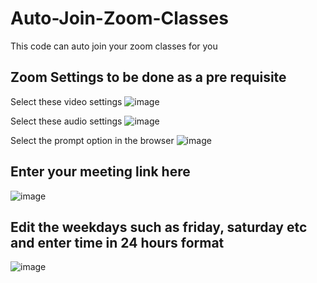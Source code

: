 # Auto-Join-Zoom-Classes
This code can auto join your zoom classes for you

## Zoom Settings to be done as a pre requisite
Select these video settings
![image](https://user-images.githubusercontent.com/24270365/130202458-0e22ef1d-26cd-4ffc-87d0-e352a21dcc10.png)

Select these audio settings
![image](https://user-images.githubusercontent.com/24270365/130202571-10f9010d-8d8a-4b1f-a4a3-242da39d29ed.png)

Select the prompt option in the browser
![image](https://user-images.githubusercontent.com/24270365/130202720-20d93180-6052-443a-89c1-2045fcd4687f.png)

## Enter your meeting link here
![image](https://user-images.githubusercontent.com/24270365/130202869-cb3b41c0-c7a9-4ca3-ab77-4fca60decf1a.png)

## Edit the weekdays such as friday, saturday etc and enter time in 24 hours format
![image](https://user-images.githubusercontent.com/24270365/130202957-dc3143d2-c075-4a96-9319-fbcba70af8b2.png)
